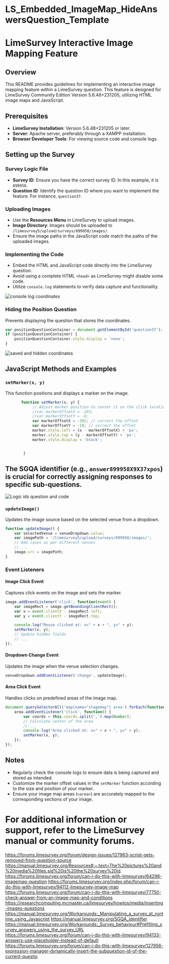 # LS_Embedded_ImageMap_HideAnswersQuestion_Template

# LimeSurvey Interactive Image Mapping Feature

## Overview
This README provides guidelines for implementing an interactive image mapping feature within a LimeSurvey question. This feature is designed for LimeSurvey Community Edition Version 5.6.48+231205, utilizing HTML image maps and JavaScript. 

## Prerequisites
- **LimeSurvey Installation**: Version 5.6.48+231205 or later.
- **Server**: Apache server, preferably through a XAMPP installation.
- **Browser Developer Tools**: For viewing source code and console logs.

## Setting up the Survey
### Survey Logic File
- **Survey ID**: Ensure you have the correct survey ID. In this example, it is `899958`.
- **Question ID**: Identify the question ID where you want to implement the feature. For instance, `question37`.

### Uploading Images
- Use the **Resources Menu** in LimeSurvey to upload images.
- **Image Directory**: Images should be uploaded to `/limesurvey5/upload/surveys/899958/images/`.
- Ensure the image paths in the JavaScript code match the paths of the uploaded images.

### Implementing the Code
- Embed the HTML and JavaScript code directly into the LimeSurvey question.
- Avoid using a complete HTML `<head>` as LimeSurvey might disable some code.
- Utilize `console.log` statements to verify data capture and functionality.

![console log coordinates](https://github.com/GallonSchimmer/LS_Embedded_ImageMap_HideAnswersQuestion_Template/assets/26065891/42edb75b-6e57-433f-b4a8-922d37210808)

### Hiding the Position Question
Prevents displaying the question that stores the coordinates.
```javascript
var positionQuestionContainer = document.getElementById('question37');
if (positionQuestionContainer) {
    positionQuestionContainer.style.display = 'none';
}
```

![saved and hidden coordinates](https://github.com/GallonSchimmer/LS_Embedded_ImageMap_HideAnswersQuestion_Template/assets/26065891/8a68f596-ba57-468f-a9de-22b3e0bd8646)

## JavaScript Methods and Examples
### `setMarker(x, y)`
This function positions and displays a marker on the image.
```javascript
       function setMarker(x, y) {
            // Adjust marker position to center it on the click location
            //var markerOffsetX = -183; 
            //var markerOffsetY = -8; 
            var markerOffsetX = -392; // correct the offset
            var markerOffsetY = -10; // correct the offset
            marker.style.left = (x - markerOffsetX) + 'px';
            marker.style.top = (y - markerOffsetY) + 'px';
            marker.style.display = 'block';


        }
```
## The SGQA identifier (e.g., `answer899958X9X37xpos`) is crucial for correctly assigning responses to specific sub-questions.

![Logic ids question and code](https://github.com/GallonSchimmer/LS_Embedded_ImageMap_HideAnswersQuestion_Template/assets/26065891/61f99799-b43e-4952-8960-88fb4174d984)


### `updateImage()`
Updates the image source based on the selected venue from a dropdown.
```javascript
function updateImage() {
    var selectedVenue = venueDropdown.value;
    var imagePath = '/limesurvey5/upload/surveys/899958/images/';
    // Add cases as per different venues
    // ...
    image.src = imagePath;
}
```

### Event Listeners
#### Image Click Event
Captures click events on the image and sets the marker.
```javascript
image.addEventListener('click', function(event) {
    var imageRect = image.getBoundingClientRect();
    var x = event.clientX - imageRect.left;
    var y = event.clientY - imageRect.top;

    console.log("Mouse clicked at: x=" + x + ", y=" + y);
    setMarker(x, y);
    // Update hidden fields
    // ...
});
```

#### Dropdown Change Event
Updates the image when the venue selection changes.
```javascript
venueDropdown.addEventListener('change', updateImage);
```

#### Area Click Event
Handles clicks on predefined areas of the image map.
```javascript
document.querySelectorAll('map[name="stagemap"] area').forEach(function(area) {
    area.addEventListener('click', function() {
        var coords = this.coords.split(',').map(Number);
        // Calculate center of the area
        // ...
        console.log("Area clicked at: x=" + x + ", y=" + y);
        setMarker(x, y);
    });
});
```



## Notes

- Regularly check the console logs to ensure data is being captured and stored as intended.
- Customize the marker offset values in the `setMarker` function according to the size and position of your marker.
- Ensure your image map areas (`<area>`) are accurately mapped to the corresponding sections of your image.

# For additional information or support, refer to the LimeSurvey manual or community forums.

https://forums.limesurvey.org/forum/design-issues/127963-script-gets-removed-from-question-source
https://manual.limesurvey.org/Resources#:~:text=The%20pictures%20and%20media%20files,sid%20is%20the%20survey%20id.
https://forums.limesurvey.org/forum/can-i-do-this-with-limesurvey/64296-imagemap-question
https://forums.limesurvey.org/index.php/forum/can-i-do-this-with-limesurvey/94112-limesurvey-image-map
https://forums.limesurvey.org/forum/can-i-do-this-with-limesurvey/77750-check-answer-from-an-image-map-and-conditions
https://researchcomputing.mcmaster.ca/limesurvey/howtos/media/inserting-images-questions
https://manual.limesurvey.org/Workarounds:_Manipulating_a_survey_at_runtime_using_Javascript
https://manual.limesurvey.org/SGQA_identifier
https://manual.limesurvey.org/Workarounds:_Survey_behaviour#Prefilling_survey_answers_using_the_survey_URL
https://forums.limesurvey.org/forum/can-i-do-this-with-limesurvey/94133-answers-use-placeholder-instead-of-default
https://forums.limesurvey.org/forum/can-i-do-this-with-limesurvey/127956-expression-manager-dynamically-insert-the-subquestion-id-of-the-current-questio


